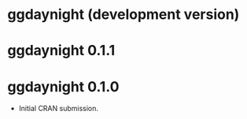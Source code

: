 # ggdaynight (development version)

# ggdaynight 0.1.1

# ggdaynight 0.1.0

* Initial CRAN submission.
